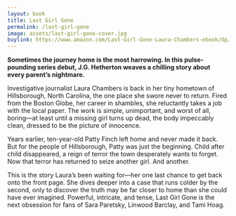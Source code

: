 ```yaml
---
layout: book
title: Last Girl Gone
permalink: /last-girl-gone
image: assets/last-girl-gone-cover.jpg
buylink: https://www.amazon.com/Last-Girl-Gone-Laura-Chambers-ebook/dp/B075QJ3F6T
---
```


**Sometimes the journey home is the most harrowing. In this pulse-pounding series debut, J.G. Hetherton weaves a chilling story about every parent’s nightmare.**

Investigative journalist Laura Chambers is back in her tiny hometown of Hillsborough, North Carolina, the one place she swore never to return. Fired from the Boston Globe, her career in shambles, she reluctantly takes a job with the local paper. The work is simple, unimportant, and worst of all, boring—at least until a missing girl turns up dead, the body impeccably clean, dressed to be the picture of innocence.

Years earlier, ten-year-old Patty Finch left home and never made it back. But for the people of Hillsborough, Patty was just the beginning. Child after child disappeared, a reign of terror the town desperately wants to forget. Now that terror has returned to seize another girl. And another.

This is the story Laura’s been waiting for—her one last chance to get back onto the front page. She dives deeper into a case that runs colder by the second, only to discover the truth may be far closer to home than she could have ever imagined. Powerful, intricate, and tense, Last Girl Gone is the next obsession for fans of Sara Paretsky, Linwood Barclay, and Tami Hoag.
